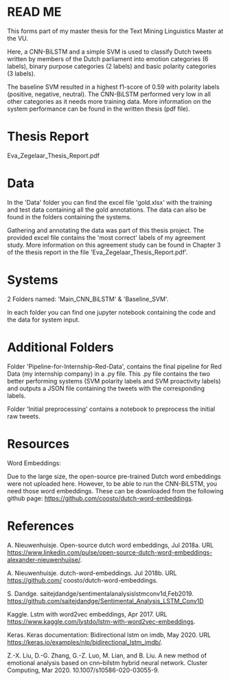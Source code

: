 # READ ME

This forms part of my master thesis for the Text Mining Linguistics Master at the VU. 

Here, a CNN-BiLSTM and a simple SVM is used to classify Dutch tweets written by members of the Dutch parliament into emotion categories (6 labels), binary purpose categories (2 labels) and basic polarity categories (3 labels). 

The baseline SVM resulted in a highest f1-score of 0.59 with polarity labels (positive, negative, neutral). The CNN-BiLSTM performed very low in all other categories as it needs more training data. More information on the system performance can be found in the written thesis (pdf file). 

# Thesis Report
Eva_Zegelaar_Thesis_Report.pdf


# Data
In the 'Data' folder you can find the excel file 'gold.xlsx' with the training and test data containing all the gold annotations. The data can also be found in the folders containing the systems. 

Gathering and annotating the data was part of this thesis project. The provided excel file contains the 'most correct' labels of my agreement study. More information on this agreement study can be found in Chapter 3  of the thesis report in the file 'Eva_Zegelaar_Thesis_Report.pdf'. 

# Systems
2 Folders named: 'Main_CNN_BiLSTM'  & 'Baseline_SVM'. 

In each folder you can find one jupyter notebook containing the code and the data for system input. 

# Additional Folders
Folder 'Pipeline-for-Internship-Red-Data', contains the final pipeline for Red Data (my internship company) in a .py file. This .py file contains the two better performing systems (SVM polarity labels and SVM proactivity labels) and outputs a JSON file containing the tweets with the corresponding labels. 

Folder 'Initial preprocessing' contains a notebook to preprocess the initial raw tweets. 

# Resources
Word Embeddings:

Due to the large size, the open-source pre-trained Dutch word embeddings were not uploaded here. However, to be able to run the CNN-BiLSTM, you need those word embeddings. These can be downloaded from the following github page: https://github.com/coosto/dutch-word-embeddings.


# References

A. Nieuwenhuisje. Open-source dutch word embeddings, Jul 2018a. URL https://www.linkedin.com/pulse/open-source-dutch-word-embeddings-alexander-nieuwenhuijse/.

A. Nieuwenhuisje. dutch-word-embeddings. Jul 2018b. URL https://github.com/ coosto/dutch-word-embeddings.

S. Dandge. saitejdandge/sentimentalanalysislstmconv1d,Feb2019. https://github.com/saitejdandge/Sentimental_Analysis_LSTM_Conv1D

Kaggle. Lstm with word2vec embeddings, Apr 2017. URL https://www.kaggle.com/lystdo/lstm-with-word2vec-embeddings.

Keras. Keras documentation: Bidirectional lstm on imdb, May 2020. URL https://keras.io/examples/nlp/bidirectional_lstm_imdb/.

Z.-X. Liu, D.-G. Zhang, G.-Z. Luo, M. Lian, and B. Liu. A new method of emotional analysis based on cnn–bilstm hybrid neural network. Cluster Computing, Mar 2020. 10.1007/s10586-020-03055-9.
